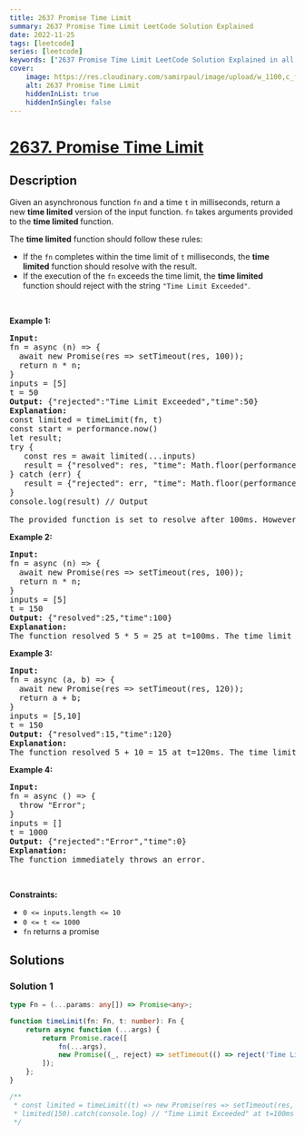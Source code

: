 ```yaml
---
title: 2637 Promise Time Limit
summary: 2637 Promise Time Limit LeetCode Solution Explained
date: 2022-11-25
tags: [leetcode]
series: [leetcode]
keywords: ["2637 Promise Time Limit LeetCode Solution Explained in all languages", "2637 Promise Time Limit", "LeetCode", "leetcode solution in Python3 C++ Java Go PHP Ruby Swift TypeScript Rust C# JavaScript C", "GeeksforGeeks", "InterviewBit", "Coding Ninjas", "HackerRank", "HackerEarth", "CodeChef", "TopCoder", "AlgoExpert", "freeCodeCamp", "Codeforces", "GitHub", "AtCoder", "Samir Paul"]
cover:
    image: https://res.cloudinary.com/samirpaul/image/upload/w_1100,c_fit,co_rgb:FFFFFF,l_text:Arial_75_bold:2637 Promise Time Limit - Solution Explained/problem-solving.webp
    alt: 2637 Promise Time Limit
    hiddenInList: true
    hiddenInSingle: false
---
```



# [2637. Promise Time Limit](https://leetcode.com/problems/promise-time-limit)


## Description

<p>Given an&nbsp;asynchronous function&nbsp;<code>fn</code>&nbsp;and a time <code>t</code>&nbsp;in milliseconds, return&nbsp;a new&nbsp;<strong>time limited</strong>&nbsp;version of the input function. <code>fn</code> takes arguments provided to the&nbsp;<strong>time limited&nbsp;</strong>function.</p>

<p>The <strong>time limited</strong> function should follow these rules:</p>

<ul>
	<li>If the <code>fn</code> completes within the time limit of <code>t</code> milliseconds, the <strong>time limited</strong> function should&nbsp;resolve with the result.</li>
	<li>If the execution of the <code>fn</code> exceeds the time limit, the <strong>time limited</strong> function should reject with the string <code>&quot;Time Limit Exceeded&quot;</code>.</li>
</ul>

<p>&nbsp;</p>
<p><strong class="example">Example 1:</strong></p>

<pre>
<strong>Input:</strong> 
fn = async (n) =&gt; { 
&nbsp; await new Promise(res =&gt; setTimeout(res, 100)); 
&nbsp; return n * n; 
}
inputs = [5]
t = 50
<strong>Output:</strong> {&quot;rejected&quot;:&quot;Time Limit Exceeded&quot;,&quot;time&quot;:50}
<strong>Explanation:</strong>
const limited = timeLimit(fn, t)
const start = performance.now()
let result;
try {
&nbsp; &nbsp;const res = await limited(...inputs)
&nbsp; &nbsp;result = {&quot;resolved&quot;: res, &quot;time&quot;: Math.floor(performance.now() - start)};
} catch (err) {
&nbsp;  result = {&quot;rejected&quot;: err, &quot;time&quot;: Math.floor(performance.now() - start)};
}
console.log(result) // Output

The provided function is set to resolve after 100ms. However, the time limit is set to 50ms. It rejects at t=50ms because the time limit was reached.
</pre>

<p><strong class="example">Example 2:</strong></p>

<pre>
<strong>Input:</strong> 
fn = async (n) =&gt; { 
&nbsp; await new Promise(res =&gt; setTimeout(res, 100)); 
&nbsp; return n * n; 
}
inputs = [5]
t = 150
<strong>Output:</strong> {&quot;resolved&quot;:25,&quot;time&quot;:100}
<strong>Explanation:</strong>
The function resolved 5 * 5 = 25 at t=100ms. The time limit is never reached.
</pre>

<p><strong class="example">Example 3:</strong></p>

<pre>
<strong>Input:</strong> 
fn = async (a, b) =&gt; { 
&nbsp; await new Promise(res =&gt; setTimeout(res, 120)); 
&nbsp; return a + b; 
}
inputs = [5,10]
t = 150
<strong>Output:</strong> {&quot;resolved&quot;:15,&quot;time&quot;:120}
<strong>Explanation:</strong>
​​​​The function resolved 5 + 10 = 15 at t=120ms. The time limit is never reached.
</pre>

<p><strong class="example">Example 4:</strong></p>

<pre>
<strong>Input:</strong> 
fn = async () =&gt; { 
&nbsp; throw &quot;Error&quot;;
}
inputs = []
t = 1000
<strong>Output:</strong> {&quot;rejected&quot;:&quot;Error&quot;,&quot;time&quot;:0}
<strong>Explanation:</strong>
The function immediately throws an error.</pre>

<p>&nbsp;</p>
<p><strong>Constraints:</strong></p>

<ul>
	<li><code>0 &lt;= inputs.length &lt;= 10</code></li>
	<li><code>0 &lt;= t &lt;= 1000</code></li>
	<li><code>fn</code> returns a promise</li>
</ul>

## Solutions

### Solution 1

<!-- tabs:start -->

```ts
type Fn = (...params: any[]) => Promise<any>;

function timeLimit(fn: Fn, t: number): Fn {
    return async function (...args) {
        return Promise.race([
            fn(...args),
            new Promise((_, reject) => setTimeout(() => reject('Time Limit Exceeded'), t)),
        ]);
    };
}

/**
 * const limited = timeLimit((t) => new Promise(res => setTimeout(res, t)), 100);
 * limited(150).catch(console.log) // "Time Limit Exceeded" at t=100ms
 */
```

<!-- tabs:end -->

<!-- end -->
